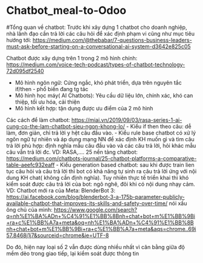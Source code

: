 # Chatbot_meal-to-Odoo

#Tổng quan về chatbot:
  Trước khi xây dựng 1 chatbot cho doanh nghiệp, nhà lãnh đạo cần trả lời các câu hỏi để xác định phạm vi cũng như mục tiêu hướng tới: https://medium.com/@thebabar/7-questions-business-leaders-must-ask-before-starting-on-a-conversational-ai-system-d3642e825c05
  
  Chatbot được xây dựng trên 1 trong 2 mô hình chính: https://medium.com/voice-tech-podcast/types-of-chatbot-technology-72d095df2540
  - Mô hình ngôn ngữ: Cứng ngắc, khó phát triển, dựa trên nguyên tắc if/then - phổ biến đang tg tác
  - Mô hình học máy( AI Chatbots): Yêu cầu dữ liệu lớn, chính xác, khó can thiệp, tối ưu hóa, cải thiện
  - Mô hình kết hợp: tận dụng được ưu điểm của 2 mô hình
  
 Các cách để làm chatbot: https://miai.vn/2019/09/03/rasa-series-1-ai-cung-co-the-lam-chatbot-sieu-ngon-khong-lo/
	- Kiểu if then theo câu: dễ làm, đơn giản, chỉ trả lời y hệt câu đầu vào.
	- Kiểu rule base chatbot có xử lý ngôn ngữ tự nhiên và áp dụng mạng NN để xác định KH muốn gì và tìm câu trả lời phù hợp: định nghĩa mẫu câu đầu vào và các câu trả lời, hỏi khác mẫu câu vẫn trả lời đc.
  VD: RASA,.... 25 nền tảng chatbot: https://medium.com/chatbots-journal/25-chatbot-platforms-a-comparative-table-aeefc932eaff
	- Kiểu generation based chatbot: sau khi được train lien tục câu hỏi và câu trả lời thì bot có khả năng tự sinh ra câu trả lời ứng với nội dung KH chat( không cần định nghĩa). Tuy nhiên thực tế triển khai thì khó kiểm soát được câu trả lời của bot: ngô nghê, đôi khi có nội dung nhạy cảm.
  VD: Chatbot mới ra của Meta: BlenderBot 3: https://ai.facebook.com/blog/blenderbot-3-a-175b-parameter-publicly-available-chatbot-that-improves-its-skills-and-safety-over-time/
  nói xấu ông chủ của mình: https://www.google.com/search?q=nh%E1%BA%ADn+%C4%91%E1%BB%8Bnh+chat+bot+m%E1%BB%9Bi+ra+c%E1%BB%A7a+meta&oq=nh%E1%BA%ADn+%C4%91%E1%BB%8Bnh+chat+bot+m%E1%BB%9Bi+ra+c%E1%BB%A7a+meta&aqs=chrome..69i57.8468j1j7&sourceid=chrome&ie=UTF-8
  
  Do đó, hiện nay loại số 2 vẫn được dùng nhiều nhất vì cân bằng giữa độ mềm dẻo trong giao tiếp, lại kiểm soát được thông tin

